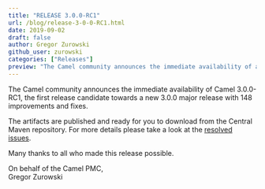 ```yaml
---
title: "RELEASE 3.0.0-RC1"
url: /blog/release-3-0-0-RC1.html
date: 2019-09-02
draft: false
author: Gregor Zurowski
github_user: zurowski
categories: ["Releases"]
preview: "The Camel community announces the immediate availability of a new release candidate Camel 3.0.0-RC1"
---
```



The Camel community announces the immediate availability of Camel 3.0.0-RC1, the first release candidate towards a new 3.0.0 major release with 148 improvements and fixes.

The artifacts are published and ready for you to download from the Central Maven repository. For more details please take a look at the  [resolved issues](/releases/release-3.0.0-RC1/#resolved).

Many thanks to all who made this release possible.

On behalf of the Camel PMC,  
Gregor Zurowski
